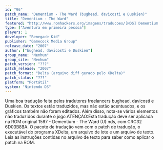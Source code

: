 ```yaml
---
id: "96"
patch_name: "Dementium - The Ward (bughead, davicosti e Duskien)"
title: "Dementium - The Ward"
featured: "http://www.romhackers.org/imagens/traducoes/[NDS] Dementium - bughead, davicosti e Duskien - 01.png"
type: ["Aventura em primeira pessoa"]
players: 1
developer: "Renegade Kid"
publisher: "Gamecock Media Group"
release_date: "2007"
author: ["bughead, davicosti e Duskien"]
group_name: "Nenhum"
group_site: "Nenhum"
patch_version: "???"
patch_release: "2007"
patch_format: "Delta (arquivo diff gerado pelo XDelta)"
patch_status: "???"
platform: "Portátil"
system: "Nintendo DS"
---
```


Uma boa tradução feita pelos tradutores freelancers bughead, davicosti e Duskien. Os textos estão traduzidos, mas não estão acentuados, e os gráficos também não foram editados. Além disso, nota-se vários elementos não traduzidos durante o jogo.ATENÇÃO:Esta tradução deve ser aplicada na ROM original 1567 - Dementium - The Ward (U).nds, com CRC32 6D03B8BA. O pacote de tradução vem com o patch de tradução, o executável do programa XDelta, um arquivo de lote e um arquivo de texto. Leia as instruções contidas no arquivo de texto para saber como aplicar o patch na ROM.